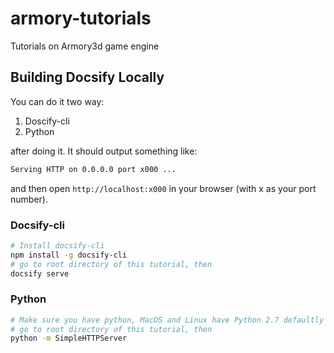 # armory-tutorials

Tutorials on Armory3d game engine

## Building Docsify Locally
You can do it two way:
1. Doscify-cli
2. Python

after doing it. It should output something like:
```bash
Serving HTTP on 0.0.0.0 port x000 ...
```
and then open `http://localhost:x000` in your browser (with x as your port number).

### Docsify-cli
```bash
# Install docsify-cli
npm install -g docsify-cli
# go to root directory of this tutorial, then
docsify serve
```

### Python
```bash
# Make sure you have python, MacOS and Linux have Python 2.7 defaultly installed
# go to root directory of this tutorial, then
python -m SimpleHTTPServer
```
